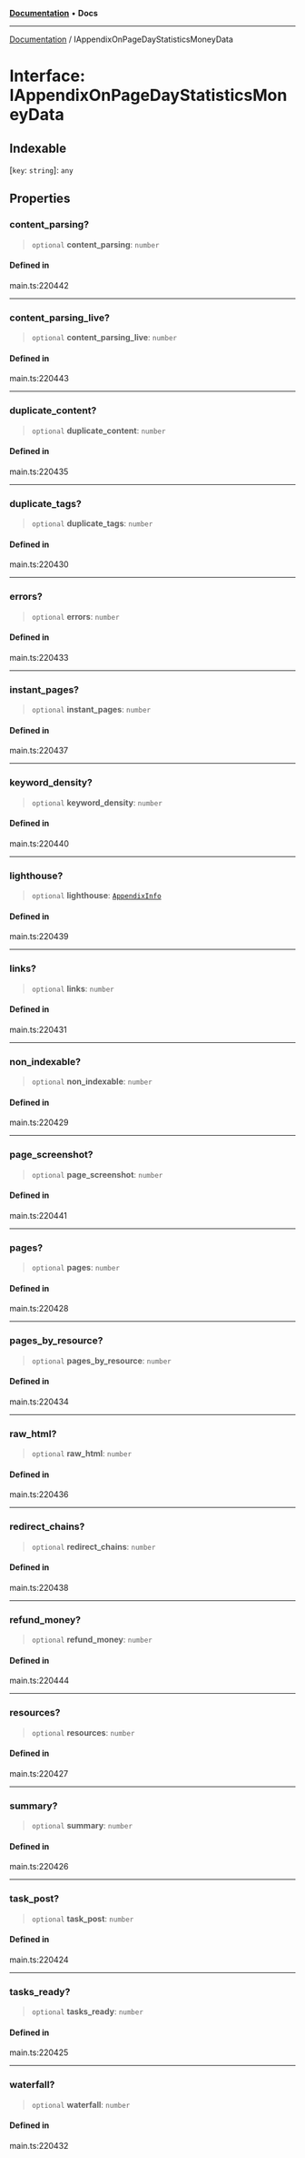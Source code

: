 [**Documentation**](../README.md) • **Docs**

***

[Documentation](../globals.md) / IAppendixOnPageDayStatisticsMoneyData

# Interface: IAppendixOnPageDayStatisticsMoneyData

## Indexable

 \[`key`: `string`\]: `any`

## Properties

### content\_parsing?

> `optional` **content\_parsing**: `number`

#### Defined in

main.ts:220442

***

### content\_parsing\_live?

> `optional` **content\_parsing\_live**: `number`

#### Defined in

main.ts:220443

***

### duplicate\_content?

> `optional` **duplicate\_content**: `number`

#### Defined in

main.ts:220435

***

### duplicate\_tags?

> `optional` **duplicate\_tags**: `number`

#### Defined in

main.ts:220430

***

### errors?

> `optional` **errors**: `number`

#### Defined in

main.ts:220433

***

### instant\_pages?

> `optional` **instant\_pages**: `number`

#### Defined in

main.ts:220437

***

### keyword\_density?

> `optional` **keyword\_density**: `number`

#### Defined in

main.ts:220440

***

### lighthouse?

> `optional` **lighthouse**: [`AppendixInfo`](../classes/AppendixInfo.md)

#### Defined in

main.ts:220439

***

### links?

> `optional` **links**: `number`

#### Defined in

main.ts:220431

***

### non\_indexable?

> `optional` **non\_indexable**: `number`

#### Defined in

main.ts:220429

***

### page\_screenshot?

> `optional` **page\_screenshot**: `number`

#### Defined in

main.ts:220441

***

### pages?

> `optional` **pages**: `number`

#### Defined in

main.ts:220428

***

### pages\_by\_resource?

> `optional` **pages\_by\_resource**: `number`

#### Defined in

main.ts:220434

***

### raw\_html?

> `optional` **raw\_html**: `number`

#### Defined in

main.ts:220436

***

### redirect\_chains?

> `optional` **redirect\_chains**: `number`

#### Defined in

main.ts:220438

***

### refund\_money?

> `optional` **refund\_money**: `number`

#### Defined in

main.ts:220444

***

### resources?

> `optional` **resources**: `number`

#### Defined in

main.ts:220427

***

### summary?

> `optional` **summary**: `number`

#### Defined in

main.ts:220426

***

### task\_post?

> `optional` **task\_post**: `number`

#### Defined in

main.ts:220424

***

### tasks\_ready?

> `optional` **tasks\_ready**: `number`

#### Defined in

main.ts:220425

***

### waterfall?

> `optional` **waterfall**: `number`

#### Defined in

main.ts:220432
